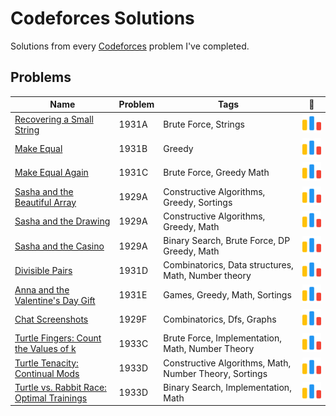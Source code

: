 # Codeforces Solutions
Solutions from every [Codeforces](https://codeforces.com/problemset) problem I've completed.

## Problems
|Name | Problem | Tags | :link: |
| - | - | - | - |
| [Recovering a Small String](https://github.com/ethanchen2003/Codeforces-Solutions/tree/main/src/Recovering%20a%20Small%20String) | 1931A | Brute Force, Strings | [![:bars:](../icons/code-forces(64).png)](https://codeforces.com/contest/1931/problem/A) |
| [Make Equal](https://github.com/ethanchen2003/Codeforces-Solutions/tree/main/src/Make%20Equal) | 1931B | Greedy | [![:bars:](../icons/code-forces(64).png)](https://codeforces.com/contest/1931/problem/B) |
| [Make Equal Again](https://github.com/ethanchen2003/Codeforces-Solutions/tree/main/src/Make%20Equal%20Again) | 1931C | Brute Force, Greedy Math | [![:bars:](../icons/code-forces(64).png)](https://codeforces.com/contest/1931/problem/C) |
| [Sasha and the Beautiful Array](https://github.com/ethanchen2003/Competitive-Programming-Solutions/tree/main/src/Sasha%20and%20the%20Beautiful%20Array) | 1929A | Constructive Algorithms, Greedy, Sortings | [![:bars:](../icons/code-forces(64).png)](https://codeforces.com/contest/1929/problem/A) |
| [Sasha and the Drawing](https://github.com/ethanchen2003/Competitive-Programming-Solutions/tree/main/src/Sasha%20and%20the%20Drawing) | 1929A | Constructive Algorithms, Greedy, Math | [![:bars:](../icons/code-forces(64).png)](https://codeforces.com/contest/1929/problem/B) |
| [Sasha and the Casino](https://github.com/ethanchen2003/Competitive-Programming-Solutions/tree/main/src/Sasha%20and%20the%20Casino) | 1929A | Binary Search, Brute Force, DP Greedy, Math | [![:bars:](../icons/code-forces(64).png)](https://codeforces.com/contest/1929/problem/C) |
| [Divisible Pairs](https://github.com/ethanchen2003/Codeforces-Solutions/tree/main/src/Divisible%20Pairs) | 1931D | Combinatorics, Data structures, Math, Number theory | [![:bars:](../icons/code-forces(64).png)](https://codeforces.com/contest/1931/problem/D) |
| [Anna and the Valentine's Day Gift](https://github.com/ethanchen2003/Codeforces-Solutions/tree/main/src/Anna%20and%20the%20Valentine's%20Day%20Gift) | 1931E | Games, Greedy, Math, Sortings | [![:bars:](../icons/code-forces(64).png)](https://codeforces.com/contest/1931/problem/E) |
| [Chat Screenshots](https://github.com/ethanchen2003/Competitive-Programming-Solutions/tree/main/src/Chat%20Screenshots) | 1929F | Combinatorics, Dfs, Graphs | [![:bars:](../icons/code-forces(64).png)](https://codeforces.com/contest/1929/problem/F) |
| [Turtle Fingers: Count the Values of k](https://github.com/ethanchen2003/Competitive-Programming-Solutions/tree/main/src/Turtle%20Fingers%20Count%20the%20Values%20of%20k) | 1933C | Brute Force, Implementation, Math, Number Theory | [![:bars:](../icons/code-forces(64).png)](https://codeforces.com/contest/1933/problem/C) |
| [Turtle Tenacity: Continual Mods](https://github.com/ethanchen2003/Competitive-Programming-Solutions/tree/main/src/Turtle%20Tenacity%20Continual%20Mods) | 1933D | Constructive Algorithms, Math, Number Theory, Sortings | [![:bars:](../icons/code-forces(64).png)](https://codeforces.com/contest/1933/problem/D) |
| [Turtle vs. Rabbit Race: Optimal Trainings](https://github.com/ethanchen2003/Competitive-Programming-Solutions/edit/main/Codeforces/README.MD#:~:text=Turtle%20vs.%20Rabbit-,Race,-Optimal%20Trainings) | 1933D | Binary Search, Implementation, Math | [![:bars:](../icons/code-forces(64).png)](https://codeforces.com/contest/1933/problem/E) |




